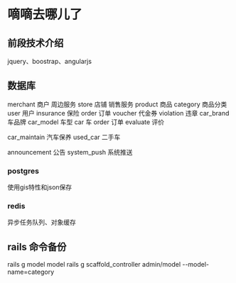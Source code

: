 # 嘀嘀去哪儿了

## 前段技术介绍
jquery、boostrap、angularjs

## 数据库
merchant 商户 周边服务
store 店铺 销售服务
product 商品
category 商品分类
user 用户
insurance 保险
order 订单
voucher 代金券
violation 违章
car_brand 车品牌
car_model 车型
car 车
order 订单
evaluate 评价

car_maintain 汽车保养
used_car 二手车

announcement 公告
system_push 系统推送

### postgres
使用gis特性和json保存

### redis
异步任务队列、对象缓存

## rails 命令备份
rails g model model
rails g scaffold_controller admin/model --model-name=category
